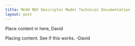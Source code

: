 ```yaml
---
title: MeSH RDF Descriptor Model Technical Documentation
layout: post
---
```


Place content in here, David

Placing content. See if this works. -David